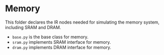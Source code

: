# Memory

This folder declares the IR nodes needed for simulating the memory system,
including SRAM and DRAM.

- `base.py` is the base class for memory.
- `sram.py` implements SRAM interface for memory.
- `dram.py` implements DRAM interface for memory.